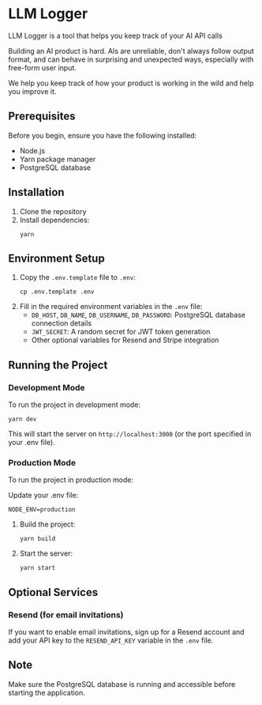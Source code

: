 # LLM Logger

LLM Logger is a tool that helps you keep track of your AI API calls
        
Building an AI product is hard. AIs are unreliable, don't always follow output format, and can behave in surprising and unexpected ways, especially with free-form user input.
        
We help you keep track of how your product is working in the wild and help you improve it.

## Prerequisites

Before you begin, ensure you have the following installed:

- Node.js
- Yarn package manager
- PostgreSQL database

## Installation

1. Clone the repository
2. Install dependencies:
   ```
   yarn
   ```

## Environment Setup

1. Copy the `.env.template` file to `.env`:
   ```
   cp .env.template .env
   ```
2. Fill in the required environment variables in the `.env` file:
   - `DB_HOST`, `DB_NAME`, `DB_USERNAME`, `DB_PASSWORD`: PostgreSQL database connection details
   - `JWT_SECRET`: A random secret for JWT token generation
   - Other optional variables for Resend and Stripe integration

## Running the Project

### Development Mode

To run the project in development mode:

```
yarn dev
```

This will start the server on `http://localhost:3000` (or the port specified in your .env file).

### Production Mode

To run the project in production mode:

Update your .env file:
```
NODE_ENV=production
```

1. Build the project:
   ```
   yarn build
   ```
2. Start the server:
   ```
   yarn start
   ```

## Optional Services

### Resend (for email invitations)

If you want to enable email invitations, sign up for a Resend account and add your API key to the `RESEND_API_KEY` variable in the `.env` file.

## Note

Make sure the PostgreSQL database is running and accessible before starting the application.
